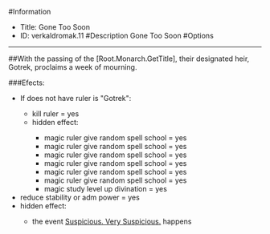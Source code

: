 #Information
 - Title: Gone Too Soon
 - ID: verkaldromak.11
#Description
Gone Too Soon
#Options

___
##With the passing of the [Root.Monarch.GetTitle], their designated heir, Gotrek, proclaims a week of mourning.

###Efects:<ul><li>If does not have ruler is "Gotrek":</li><ul><li>kill ruler = yes</li><li>hidden effect:</li><ul><li>magic ruler give random spell school = yes</li><li>magic ruler give random spell school = yes</li><li>magic ruler give random spell school = yes</li><li>magic ruler give random spell school = yes</li><li>magic ruler give random spell school = yes</li><li>magic ruler give random spell school = yes</li><li>magic study level up divination = yes</li></ul></ul><li>reduce stability or adm power = yes</li><li>hidden effect:</li><ul><li>the event [Suspicious. Very Suspicious.](../events/suspicious_very_suspicious.md) happens</li></ul></ul>
